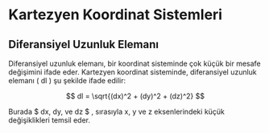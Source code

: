# Kartezyen Koordinat Sistemleri
## Diferansiyel Uzunluk Elemanı
Diferansiyel uzunluk elemanı, bir koordinat sisteminde çok küçük bir mesafe değişimini ifade eder. Kartezyen koordinat sisteminde, diferansiyel uzunluk elemanı \( dl \) şu şekilde ifade edilir:

$$ dl = \sqrt{(dx)^2 + (dy)^2 + (dz)^2} $$

Burada $ dx\, dy\, ve  dz $ , sırasıyla x, y ve z eksenlerindeki küçük değişiklikleri temsil eder.